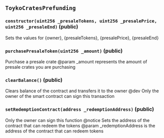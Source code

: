 ## `ToykoCratesPrefunding`






### `constructor(uint256 _presaleTokens, uint256 _presalePrice, uint256 _presaleEnd)` (public)



Sets the values for {owner}, {presaleTokens}, {presalePrice}, {presaleEnd}

### `purchasePresaleToken(uint256 _amount)` (public)

Purchase a presale crate
    @param _amount represents the amount of presale crates you are purchasing



### `clearBalance()` (public)

Clears balance of the contract and transfers it to the owner
        @dev Only the owner of the smart contract can sign this transaction



### `setRedemptionContract(address _redemptionAddress)` (public)



Only the owner can sign this function
        @notice Sets the address of the contract that can redeem the tokens
        @param _redemptionAddress is the address of the contract that can redeem tokens




